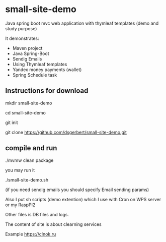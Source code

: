 small-site-demo
===============

Java spring boot mvc web application with thymleaf templates (demo and study purpose)

It demonstrates:

+ Maven project
+ Java Spring-Boot
+ Sendig Emails
+ Using Thymleaf templates
+ Yandex money payments (wallet)
+ Spring Schedule task

Instructions for download
-------------------------

mkdir small-site-demo

cd small-site-demo

git init

git clone https://github.com/dsgerbert/small-site-demo.git

compile and run
---------------

./mvmw clean package

you may run it

./small-site-demo.sh

(if you need sendig emails you should specify Email sending params)

Also I put sh scripts (demo extention) which I use with Cron on WPS server or my RaspPI2

Other files is DB files and logs.

The content of site is about clearning services

Example https://clnok.ru
